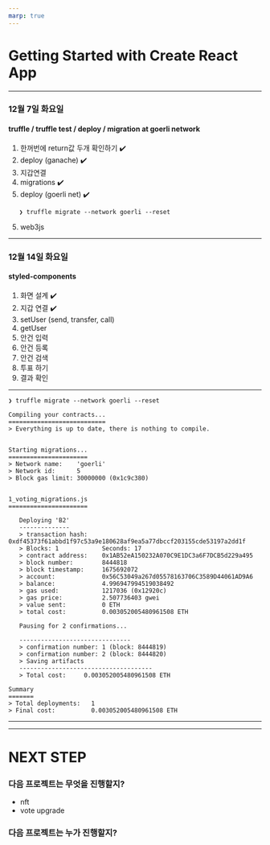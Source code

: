 ```yaml
---
marp: true
---
```


# Getting Started with Create React App

---

### 12월 7일 화요일

#### truffle / truffle test / deploy / migration at goerli network

1. 한꺼번에 return값 두개 확인하기 ✔️
2. deploy (ganache) ✔️
3. 지갑연결
4. migrations ✔️
5. deploy (goerli net) ✔️

```
   ❯ truffle migrate --network goerli --reset
```

5. web3js

---

### 12월 14일 화요일

#### styled-components

1. 화면 설계 ✔️
1. 지갑 연결 ✔️
1. setUser (send, transfer, call)
1. getUser
1. 안건 입력
1. 안건 등록
1. 안건 검색
1. 투표 하기
1. 결과 확인

---

```
❯ truffle migrate --network goerli --reset

Compiling your contracts...
===========================
> Everything is up to date, there is nothing to compile.


Starting migrations...
======================
> Network name:    'goerli'
> Network id:      5
> Block gas limit: 30000000 (0x1c9c380)


1_voting_migrations.js
======================

   Deploying 'B2'
   --------------
   > transaction hash:    0xdf45373f61abbd1f97c53a9e180628af9ea5a77dbccf203155cde53197a2dd1f
   > Blocks: 1            Seconds: 17
   > contract address:    0x1AB52eA150232A070C9E1DC3a6F7DCB5d229a495
   > block number:        8444818
   > block timestamp:     1675692072
   > account:             0x56C53049a267d05578163706C3589D44061AD9A6
   > balance:             4.996947994519038492
   > gas used:            1217036 (0x12920c)
   > gas price:           2.507736403 gwei
   > value sent:          0 ETH
   > total cost:          0.003052005480961508 ETH

   Pausing for 2 confirmations...

   -------------------------------
   > confirmation number: 1 (block: 8444819)
   > confirmation number: 2 (block: 8444820)
   > Saving artifacts
   -------------------------------------
   > Total cost:     0.003052005480961508 ETH

Summary
=======
> Total deployments:   1
> Final cost:          0.003052005480961508 ETH
```

---

---

# NEXT STEP

### 다음 프로젝트는 무엇을 진행할지?

- nft
- vote upgrade

### 다음 프로젝트는 누가 진행할지?
